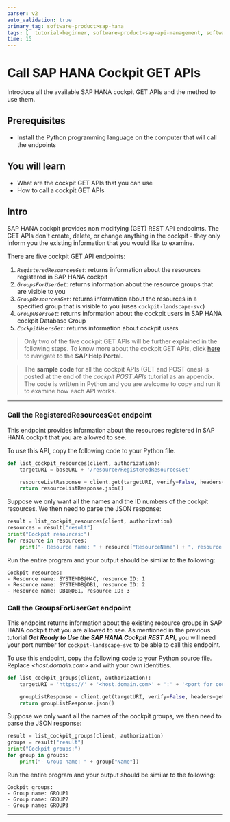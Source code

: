 ```yaml
---
parser: v2
auto_validation: true
primary_tag: software-product>sap-hana
tags: [  tutorial>beginner, software-product>sap-api-management, software-product>sap-hana ]
time: 15
---
```


# Call SAP HANA Cockpit GET APIs
<!-- description --> Introduce all the available SAP HANA cockpit GET APIs and the method to use them.

## Prerequisites  
 - Install the Python programming language on the computer that will call the  endpoints

## You will learn  
  - What are the cockpit GET APIs that you can use
  - How to call a cockpit GET APIs

## Intro
SAP HANA cockpit provides non modifying (GET) REST API endpoints. The GET APIs don't create, delete, or change anything in the cockpit - they only inform you the existing information that you would like to examine.

There are five cockpit GET API endpoints:

1. *`RegisteredResourcesGet`*: returns information about the resources registered in SAP HANA cockpit
2. *`GroupsForUserGet`*: returns information about the resource groups that are visible to you
3. *`GroupResourcesGet`*: returns information about the resources in a specified group that is visible to you (uses `cockpit-landscape-svc`)
4. *`GroupUsersGet`*: returns information about the cockpit users in SAP HANA cockpit Database Group
5. *`CockpitUsersGet`*: returns information about cockpit users

> Only two of the five cockpit GET APIs will be further explained in the following steps. To know more about the cockpit GET APIs, click [here](https://help.sap.com/docs/SAP_HANA_COCKPIT/afa922439b204e9caf22c78b6b69e4f2/4888d87f6a934dd18e5e782079e4ca63.html) to navigate to the **SAP Help Portal**.

> The **sample code** for all the cockpit APIs (GET and POST ones) is posted at the end of the *cockpit POST APIs* tutorial as an appendix. The code is written in Python and you are welcome to copy and run it to examine how each API works.

---


### Call the RegisteredResourcesGet endpoint

This endpoint provides information about the resources registered in SAP HANA cockpit that you are allowed to see.

To use this API, copy the following code to your Python file.
```Python
def list_cockpit_resources(client, authorization):
    targetURI = baseURL + '/resource/RegisteredResourcesGet'

    resourceListResponse = client.get(targetURI, verify=False, headers=get_header(authorization))
    return resourceListResponse.json()
```

Suppose we only want all the names and the ID numbers of the cockpit resources. We then need to parse the JSON response:
```Python
result = list_cockpit_resources(client, authorization)
resources = result["result"]
print("Cockpit resources:")
for resource in resources:
    print("- Resource name: " + resource["ResourceName"] + ", resource ID: " + resource["ResourceId"])
```

Run the entire program and your output should be similar to the following:
```
Cockpit resources:
- Resource name: SYSTEMDB@H4C, resource ID: 1
- Resource name: SYSTEMDB@DB1, resource ID: 2
- Resource name: DB1@DB1, resource ID: 3
```




### Call the GroupsForUserGet endpoint

This endpoint returns information about the existing resource groups in SAP HANA cockpit that you are allowed to see. As mentioned in the previous tutorial **_Get Ready to Use the SAP HANA Cockpit REST API_**, you will need your port number for `cockpit-landscape-svc` to be able to call this endpoint.

To use this endpoint, copy the following code to your Python source file. Replace *<host.domain.com>* and *<port for cockpit-landscape-svc>* with your own identities.

```Python
def list_cockpit_groups(client, authorization):
    targetURI = 'https://' + '<host.domain.com>' + ':' + '<port for cockpit-landscape-svc>' + '/group/GroupsForUserGet'

    groupListResponse = client.get(targetURI, verify=False, headers=get_header(authorization))
    return groupListResponse.json()
```

Suppose we only want all the names of the cockpit groups, we then need to parse the JSON response:
```Python
result = list_cockpit_groups(client, authorization)
groups = result["result"]
print("Cockpit groups:")
for group in groups:
    print("- Group name: " + group["Name"])
```

Run the entire program and your output should be similar to the following:
```
Cockpit groups:
- Group name: GROUP1
- Group name: GROUP2
- Group name: GROUP3
```



---
